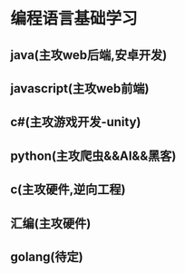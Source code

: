 # 编程语言基础学习

## java(主攻web后端,安卓开发)

## javascript(主攻web前端)

## c#(主攻游戏开发-unity)

## python(主攻爬虫&&AI&&黑客)

## c(主攻硬件,逆向工程)

## 汇编(主攻硬件)

## golang(待定)